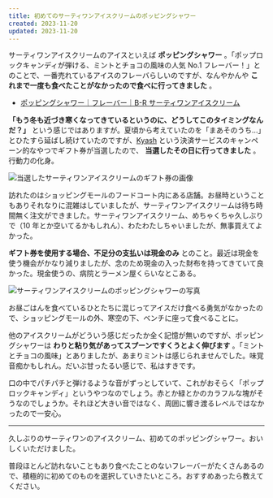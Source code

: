```yaml
---
title: 初めてのサーティワンアイスクリームのポッピングシャワー
created: 2023-11-20
updated: 2023-11-20
---
```


サーティワンアイスクリームのアイスといえば **ポッピングシャワー** 。「ポップロックキャンディが弾ける、ミントとチョコの風味の人気 No.1 フレーバー！」とのことで、一番売れているアイスのフレーバらしいのですが、なんやかんや **これまで一度も食べたことがなかったので食べに行ってきました** 。

- [ポッピングシャワー｜フレーバー｜B-R サーティワンアイスクリーム](https://www.31ice.co.jp/contents/flavor/fl1846.html)

**「もう冬も近づき寒くなってきているというのに、どうしてこのタイミングなんだ？」** という感じではありますが。夏頃から考えていたのを「まあそのうち…」とひたすら延ばし続けていたのですが、[Kyash](https://www.kyash.co/) という決済サービスのキャンペーン的なやつでギフト券が当選したので、 **当選したその日に行ってきました** 。行動力の化身。

![当選したサーティワンアイスクリームのギフト券の画像](e5cb9c55-cfa4-4436-3409-2f724d733e00)

訪れたのはショッピングモールのフードコート内にある店舗。お昼時ということもありそれなりに混雑はしていましたが、サーティワンアイスクリームは待ち時間無く注文ができました。サーティワンアイスクリーム、めちゃくちゃ久しぶりで（10 年とか空いてるかもしれん）、わたわたしちゃいましたが、無事買えてよかった。

**ギフト券を使用する場合、不足分の支払いは現金のみ** とのこと。最近は現金を使う機会がかなり減りましたが、念のため現金の入った財布を持ってきていて良かった。現金使うの、病院とラーメン屋くらいなとこある。

![サーティワンアイスクリームのポッピングシャワーの写真](134e0ea0-a976-4680-2f58-fc4441ccb500)

お昼ごはんを食べているひとたちに混じってアイスだけ食べる勇気がなかったので、ショッピングモールの外、寒空の下、ベンチに座って食べることに。

他のアイスクリームがどういう感じだったか全く記憶が無いのですが、ポッピングシャワーは **わりと粘り気があってスプーンですくうとよく伸びます** 。「ミントとチョコの風味」とありましたが、あまりミントは感じられませんでした。味覚音痴かもしれん。だいぶ甘ったるい感じで、私はすきです。

口の中でパチパチと弾けるような音がずっとしていて、これがおそらく「ポップロックキャンディ」というやつなのでしょう。赤とか緑とかのカラフルな塊がそうなのでしょうか。それほど大きい音ではなく、周囲に響き渡るレベルではなかったので一安心。

---

久しぶりのサーティワンのアイスクリーム、初めてのポッピングシャワー。おいしくいただけました。

普段ほとんど訪れないこともあり食べたことのないフレーバーがたくさんあるので、積極的に初めてのものを選択していきたいところ。おすすめあったら教えてください。
